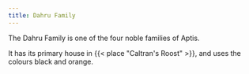 ```yaml
---
title: Dahru Family
---
```


The Dahru Family is one of the four noble families of Aptis.<!--more-->

It has its primary house in {{< place "Caltran's Roost" >}}, and uses the colours black and orange.
